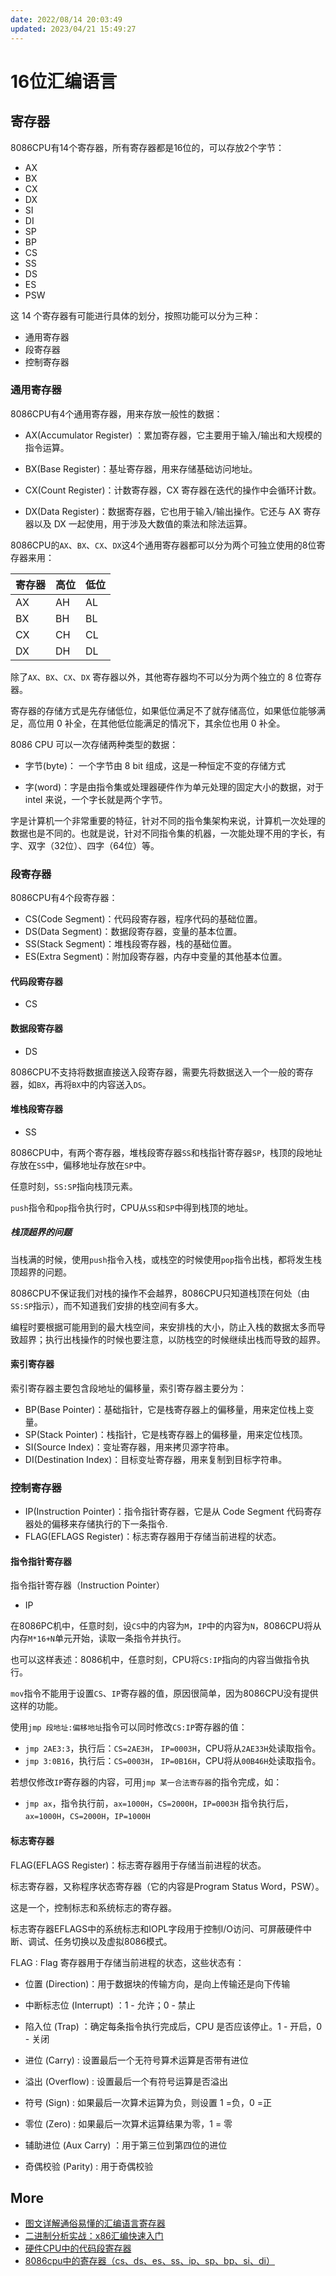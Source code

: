 ```yaml
---
date: 2022/08/14 20:03:49
updated: 2023/04/21 15:49:27
---
```


# 16位汇编语言

## 寄存器

8086CPU有14个寄存器，所有寄存器都是16位的，可以存放2个字节：

- AX
- BX
- CX
- DX
- SI
- DI
- SP
- BP
- CS
- SS
- DS
- ES
- PSW

这 14 个寄存器有可能进行具体的划分，按照功能可以分为三种：

- 通用寄存器
- 段寄存器
- 控制寄存器

### 通用寄存器

8086CPU有4个通用寄存器，用来存放一般性的数据：

- AX(Accumulator Register) ：累加寄存器，它主要用于输入/输出和大规模的指令运算。

- BX(Base Register)：基址寄存器，用来存储基础访问地址。

- CX(Count Register)：计数寄存器，CX 寄存器在迭代的操作中会循环计数。

- DX(Data Register)：数据寄存器，它也用于输入/输出操作。它还与 AX 寄存器以及 DX 一起使用，用于涉及大数值的乘法和除法运算。

8086CPU的`AX`、`BX`、`CX`、`DX`这4个通用寄存器都可以分为两个可独立使用的8位寄存器来用：

| 寄存器  | 高位  | 低位  |
|  ----  | ---- | ---   |
| AX  | AH | AL |
| BX  | BH | BL |
| CX  | CH | CL |
| DX  | DH | DL |

除了`AX`、`BX`、`CX`、`DX` 寄存器以外，其他寄存器均不可以分为两个独立的 8 位寄存器。

寄存器的存储方式是先存储低位，如果低位满足不了就存储高位，如果低位能够满足，高位用 0 补全，在其他低位能满足的情况下，其余位也用 0 补全。

8086 CPU 可以一次存储两种类型的数据：

- 字节(byte)： 一个字节由 8 bit 组成，这是一种恒定不变的存储方式

- 字(word)：字是由指令集或处理器硬件作为单元处理的固定大小的数据，对于 intel 来说，一个字长就是两个字节。

字是计算机一个非常重要的特征，针对不同的指令集架构来说，计算机一次处理的数据也是不同的。也就是说，针对不同指令集的机器，一次能处理不用的字长，有字、双字（32位）、四字（64位）等。

### 段寄存器

8086CPU有4个段寄存器：

- CS(Code Segment)：代码段寄存器，程序代码的基础位置。
- DS(Data Segment)：数据段寄存器，变量的基本位置。
- SS(Stack Segment)：堆栈段寄存器，栈的基础位置。
- ES(Extra Segment)：附加段寄存器，内存中变量的其他基本位置。

#### 代码段寄存器

- CS

#### 数据段寄存器

- DS

8086CPU不支持将数据直接送入段寄存器，需要先将数据送入一个一般的寄存器，如`BX`，再将`BX`中的内容送入`DS`。

#### 堆栈段寄存器

- SS

8086CPU中，有两个寄存器，堆栈段寄存器`SS`和栈指针寄存器`SP`，栈顶的段地址存放在`SS`中，偏移地址存放在`SP`中。

任意时刻，`SS:SP`指向栈顶元素。

`push`指令和`pop`指令执行时，CPU从`SS`和`SP`中得到栈顶的地址。

##### 栈顶超界的问题

当栈满的时候，使用`push`指令入栈，或栈空的时候使用`pop`指令出栈，都将发生栈顶超界的问题。

8086CPU不保证我们对栈的操作不会越界，8086CPU只知道栈顶在何处（由`SS:SP`指示），而不知道我们安排的栈空间有多大。

编程时要根据可能用到的最大栈空间，来安排栈的大小，防止入栈的数据太多而导致超界；执行出栈操作的时候也要注意，以防栈空的时候继续出栈而导致的超界。

#### 索引寄存器

索引寄存器主要包含段地址的偏移量，索引寄存器主要分为：

- BP(Base Pointer)：基础指针，它是栈寄存器上的偏移量，用来定位栈上变量。
- SP(Stack Pointer)：栈指针，它是栈寄存器上的偏移量，用来定位栈顶。
- SI(Source Index)：变址寄存器，用来拷贝源字符串。
- DI(Destination Index)：目标变址寄存器，用来复制到目标字符串。

### 控制寄存器

- IP(Instruction Pointer)：指令指针寄存器，它是从 Code Segment 代码寄存器处的偏移来存储执行的下一条指令.
- FLAG(EFLAGS Register)：标志寄存器用于存储当前进程的状态。

#### 指令指针寄存器

指令指针寄存器（Instruction Pointer）

- IP

在8086PC机中，任意时刻，设`CS`中的内容为`M`，`IP`中的内容为`N`，8086CPU将从内存`M*16+N`单元开始，读取一条指令并执行。

也可以这样表述：8086机中，任意时刻，CPU将`CS:IP`指向的内容当做指令执行。

`mov`指令不能用于设置`CS`、`IP`寄存器的值，原因很简单，因为8086CPU没有提供这样的功能。

使用`jmp 段地址:偏移地址`指令可以同时修改`CS:IP`寄存器的值：

- `jmp 2AE3:3`，执行后：`CS=2AE3H`， `IP=0003H`，CPU将从`2AE33H`处读取指令。
- `jmp 3:0B16`，执行后：`CS=0003H`， `IP=0B16H`，CPU将从`00B46H`处读取指令。

若想仅修改`IP`寄存器的内容，可用`jmp 某一合法寄存器`的指令完成，如：

- `jmp ax`，指令执行前，`ax=1000H`，`CS=2000H`，`IP=0003H`
指令执行后，`ax=1000H`，`CS=2000H`，`IP=1000H`

#### 标志寄存器

FLAG(EFLAGS Register)：标志寄存器用于存储当前进程的状态。

标志寄存器，又称程序状态寄存器（它的内容是Program Status Word，PSW）。

这是一个，控制标志和系统标志的寄存器。

标志寄存器EFLAGS中的系统标志和IOPL字段用于控制I/O访问、可屏蔽硬件中断、调试、任务切换以及虚拟8086模式。

FLAG : Flag 寄存器用于存储当前进程的状态，这些状态有：

- 位置 (Direction)：用于数据块的传输方向，是向上传输还是向下传输

- 中断标志位 (Interrupt) ：1 - 允许；0 - 禁止

- 陷入位 (Trap) ：确定每条指令执行完成后，CPU 是否应该停止。1 - 开启，0 - 关闭

- 进位 (Carry) : 设置最后一个无符号算术运算是否带有进位

- 溢出 (Overflow) : 设置最后一个有符号运算是否溢出

- 符号 (Sign) : 如果最后一次算术运算为负，则设置 1 =负，0 =正

- 零位 (Zero) : 如果最后一次算术运算结果为零，1 = 零

- 辅助进位 (Aux Carry) ：用于第三位到第四位的进位

- 奇偶校验 (Parity) : 用于奇偶校验

## More

- [图文详解通俗易懂的汇编语言寄存器](https://www.jb51.net/article/230062.htm)
- [二进制分析实战：x86汇编快速入门](https://www.toutiao.com/article/7039892076707807748)
- [硬件CPU中的代码段寄存器](https://baike.baidu.com/item/cs/19501238)
- [8086cpu中的寄存器（cs、ds、es、ss、ip、sp、bp、si、di）](https://blog.csdn.net/weixin_42240667/article/details/104503184)
